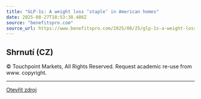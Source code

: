 ```yaml
---
title: "GLP-1s: A weight loss ‘staple’ in American homes"
date: 2025-08-27T18:53:38.486Z
source: "benefitspro.com"
source_url: https://www.benefitspro.com/2025/08/25/glp-1s-a-weight-loss-staple-in-american-homes/
---
```


## Shrnutí (CZ)
© Touchpoint Markets, All Rights Reserved. Request academic re-use from
    www. copyright.

---

[Otevřít zdroj](https://www.benefitspro.com/2025/08/25/glp-1s-a-weight-loss-staple-in-american-homes/)
